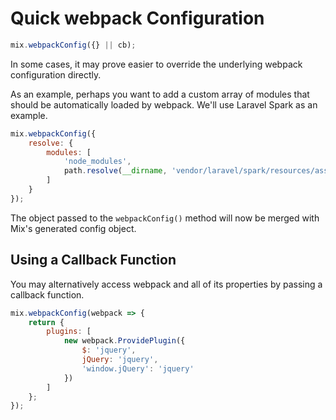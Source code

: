 # Quick webpack Configuration

```js
mix.webpackConfig({} || cb);
```

In some cases, it may prove easier to override the underlying webpack configuration directly. 

As an example, perhaps you want to add a custom array of modules that should be automatically loaded by webpack. We'll use Laravel Spark as an example.

```js
mix.webpackConfig({
    resolve: {
        modules: [
            'node_modules',
            path.resolve(__dirname, 'vendor/laravel/spark/resources/assets/js')
        ]
    }
});
```

The object passed to the `webpackConfig()` method will now be merged with Mix's generated config object.


## Using a Callback Function

You may alternatively access webpack and all of its properties by passing a callback function.

```js
mix.webpackConfig(webpack => {
    return {
        plugins: [
            new webpack.ProvidePlugin({
                $: 'jquery',
                jQuery: 'jquery',
                'window.jQuery': 'jquery'
            })
        ]
    };
});
```

